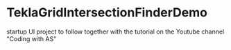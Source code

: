 # TeklaGridIntersectionFinderDemo
startup UI project to follow together with the tutorial on the Youtube channel "Coding with AS"
